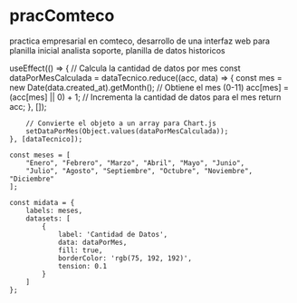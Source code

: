 # pracComteco
practica empresarial en comteco, desarrollo de una interfaz web para planilla inicial analista soporte, planilla de datos historicos


useEffect(() => {
        // Calcula la cantidad de datos por mes
        const dataPorMesCalculada = dataTecnico.reduce((acc, data) => {
            const mes = new Date(data.created_at).getMonth(); // Obtiene el mes (0-11)
            acc[mes] = (acc[mes] || 0) + 1; // Incrementa la cantidad de datos para el mes
            return acc;
        }, []);

        // Convierte el objeto a un array para Chart.js
        setDataPorMes(Object.values(dataPorMesCalculada));
    }, [dataTecnico]);

    const meses = [
        "Enero", "Febrero", "Marzo", "Abril", "Mayo", "Junio",
        "Julio", "Agosto", "Septiembre", "Octubre", "Noviembre", "Diciembre"
    ];

    const midata = {
        labels: meses,
        datasets: [
            {
                label: 'Cantidad de Datos',
                data: dataPorMes,
                fill: true,
                borderColor: 'rgb(75, 192, 192)',
                tension: 0.1
            }
        ]
    }; 
